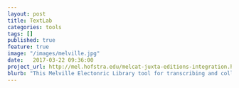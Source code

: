```yaml
---
layout: post
title: TextLab
categories: tools
tags: []
published: true
feature: true
image: "/images/melville.jpg"
date:   2017-03-22 09:36:00
project_url: http://mel.hofstra.edu/melcat-juxta-editions-integration.html#melcat
blurb: "This Melville Electonric Library tool for transcribing and collating manuscript and print texts in revision also generates for each work a base version, diplomatic transcription, and revision sequence & narration annotations.  TextLab output is uploaded to Juxta Editions, via GitHub."
---
```

